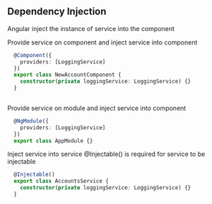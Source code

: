 
## Dependency Injection
Angular inject the instance of service into the component

Provide service on component and inject service into component
```ts
  @Component({
    providers: [LoggingService]
  })
  export class NewAccountComponent {
    constructor(private loggingService: LoggingService) {}
  }
 
```
Provide service on module and inject service into component
```ts
  @NgModule({
    providers: [LoggingService]
  })
  export class AppModule {}
```

Inject service into service
@Injectable() is required for service to be injectable
```ts
  @Injectable()
  export class AccountsService {
    constructor(private loggingService: LoggingService) {}
  }
```
